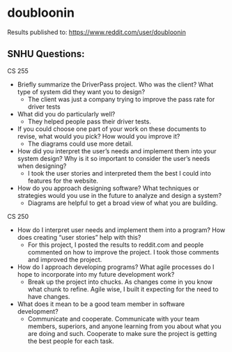 # doubloonin
Results published to: https://www.reddit.com/user/doubloonin
 
## SNHU Questions:

CS 255
- Briefly summarize the DriverPass project. Who was the client? What type of system did they want you to design?
  - The client was just a company trying to improve the pass rate for driver tests
- What did you do particularly well?
  - They helped people pass their driver tests.
- If you could choose one part of your work on these documents to revise, what would you pick? How would you improve it?
  - The diagrams could use more detail.
- How did you interpret the user’s needs and implement them into your system design? Why is it so important to consider the user’s needs when designing?
  - I took the user stories and interpreted them the best I could into features for the website.
- How do you approach designing software? What techniques or strategies would you use in the future to analyze and design a system?
  - Diagrams are helpful to get a broad view of what you are building.

CS 250
- How do I interpret user needs and implement them into a program? How does creating “user stories” help with this?
  - For this project, I posted the results to reddit.com and people commented on how to improve the project.  I took those comments and improved the project.
- How do I approach developing programs? What agile processes do I hope to incorporate into my future development work?
  - Break up the project into chucks.  As changes come in you know what chunk to refine.  Agile wise, I built it expecting for the need to have changes.
- What does it mean to be a good team member in software development?
  - Communicate and cooperate.  Communicate with your team members, superiors, and anyone learning from you about what you are doing and such.  Cooperate to make sure the project is getting the best people for each task.

